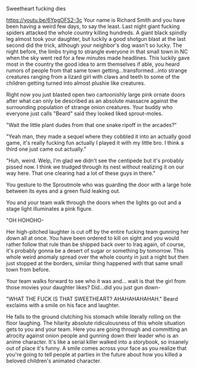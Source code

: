 Sweetheart fucking dies

https://youtu.be/6YpgOFS2-3c
Your name is Richard Smith and you have been having a weird few days, to say the least. Last night giant fucking spiders attacked the whole country killing hundreds. A giant black spindly leg almost took your daughter, but luckily a good shotgun blast at the last second did the trick, although your neighbor's dog wasn't so lucky. The night before, the limbs trying to strangle everyone in that small town in NC when the sky went red for a few minutes made headlines. This luckily gave most in the country the good idea to arm themselves if able, you heard rumors of people from that same town getting...transformed...into strange creatures ranging from a lizard girl with claws and teeth to some of the children getting turned into almost plushie like creatures. 

Right now you just blasted open two cartoonishly large pink ornate doors after what can only be described as an absolute massacre against the surrounding population of strange onion creatures. Your buddy who everyone just calls "Beard" said they looked liked sprout-moles. 

"Wait the little plant dudes from that one snake ripoff in the arcades?"

"Yeah man, they made a sequel where they cobbled it into an actually good game, it's really fucking fun actually I played it with my little bro. I think a third one just came out actually." 

"Huh, weird. Welp, I'm glad we didn't see the centipede but it's probably pissed now. I think we trudged through its nest without realizing it on our way here. That one clearing had a lot of these guys in there."

You gesture to the Sproutmole who was guarding the door with a large hole between its eyes and a green fluid leaking out. 

You and your team walk through the doors when the lights go out and a stage light illuminates a pink figure. 

"OH HOHOHO-

Her high-pitched laughter is cut off by the entire fucking team gunning her down all at once. You have been ordered to kill on sight and you would rather follow that rule than be shipped back over to Iraq again, of course, it's probably gonna be a desert of sugar or something by tomorrow. This whole weird anomaly spread over the whole county in just a night but then just stopped at the borders, similar thing happened with that same small town from before. 

Your team walks forward to see who it was and... wait is that the girl from those movies your daughter likes? Did...did you just gun down-

"WHAT THE FUCK IS THAT SWEETHEART? AHAHAHAHAHAH." Beard exclaims with a smile on his face and laughter. 

He falls to the ground clutching his stomach while literally rolling on the floor laughing. The hilarity absolute ridiculousness of this whole situation gets to you and your team.  Here you are going through and committing an atrocity against onion people and gunning down their leader who is an anime character. It's like a serial killer walked into a storybook, so insanely out of place it's funny. A smile comes across your face as you realize that you're going to tell people at parties in the future about how you killed a beloved children's animated character.
